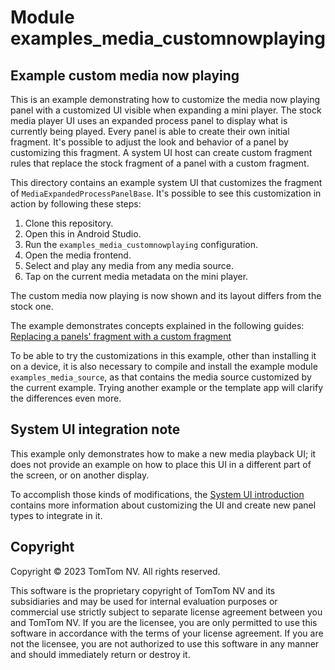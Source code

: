 # Module examples_media_customnowplaying

## Example custom media now playing

This is an example demonstrating how to customize the media now playing panel with a customized UI 
visible when expanding a mini player.
The stock media player UI uses an expanded process panel to display what is currently being played. 
Every panel is able to create their own initial fragment. It's possible to adjust the look and 
behavior of a panel by customizing this fragment. A system UI host can create custom fragment rules 
that replace the stock fragment of a panel with a custom fragment.

This directory contains an example system UI that customizes the fragment of
`MediaExpandedProcessPanelBase`. It's possible to see this customization in action by following 
these steps:
1. Clone this repository.
2. Open this in Android Studio.
3. Run the `examples_media_customnowplaying` configuration.
4. Open the media frontend.
5. Select and play any media from any media source.
6. Tap on the current media metadata on the mini player.

The custom media now playing is now shown and its layout differs from the stock one.

The example demonstrates concepts explained in the following guides:
[Replacing a panels' fragment with a custom fragment](https://developer.tomtom.com/tomtom-digital-cockpit/developers/tutorials-and-examples/customization/custom-fragments)

To be able to try the customizations in this example, other than installing it on a device, it is
also necessary to compile and install the example module `examples_media_source`, as that contains
the media source customized by the current example. Trying another example or the template app will
clarify the differences even more.

## System UI integration note

This example only demonstrates how to make a new media playback UI; it does not provide an example
on how to place this UI in a different part of the screen, or on another display.

To accomplish those kinds of modifications, the
[System UI introduction](https://developer.tomtom.com/tomtom-digital-cockpit/developers/development/system-ui)
contains more information about customizing the UI and create new panel types to integrate in it.

## Copyright

Copyright © 2023 TomTom NV. All rights reserved.

This software is the proprietary copyright of TomTom NV and its subsidiaries and may be
used for internal evaluation purposes or commercial use strictly subject to separate
license agreement between you and TomTom NV. If you are the licensee, you are only permitted
to use this software in accordance with the terms of your license agreement. If you are
not the licensee, you are not authorized to use this software in any manner and should
immediately return or destroy it.
